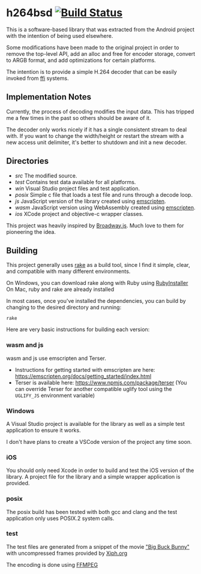 # h264bsd [![Build Status](https://travis-ci.com/oneam/h264bsd.svg?branch=master)](https://travis-ci.com/oneam/h264bsd)

This is a software-based library that was extracted from the Android project with the intention of being used elsewhere.

Some modifications have been made to the original project in order to remove the top-level API, add an alloc and free for encoder storage, convert to ARGB format, and add optimizations for certain platforms.

The intention is to provide a simple H.264 decoder that can be easily invoked from [ffi](http://en.wikipedia.org/wiki/Foreign_function_interface) systems.

## Implementation Notes

Currently, the process of decoding modifies the input data. This has tripped me a few times in the past so others should be aware of it.

The decoder only works nicely if it has a single consistent stream to deal with. If you want to change the width/height or restart the stream with a new access unit delimiter, it's better to shutdown and init a new decoder.

## Directories

* *src* The modified source.
* *test* Contains test data available for all platforms.
* *win* Visual Studio project files and test application.
* *posix* Simple c file that loads a test file and runs through a decode loop.
* *js* JavaScript version of the library created using [emscripten](http://emscripten.org/).
* *wasm* JavaScript version using WebAssembly created using [emscripten](http://emscripten.org/).
* *ios* XCode project and objective-c wrapper classes.

This project was heavily inspired by [Broadway.js](https://github.com/mbebenita/Broadway). Much love to them for pioneering the idea.

## Building

This project generally uses [rake](https://github.com/ruby/rake) as a build tool, since I find it simple, clear, and compatible with many different environments.

On Windows, you can download rake along with Ruby using [RubyInstaller](https://rubyinstaller.org)
On Mac, ruby and rake are already installed

In most cases, once you've installed the dependencies, you can build by changing to the desired directory and running:

```
rake
```

Here are very basic instructions for building each version:

### wasm and js

wasm and js use emscripten and Terser.

* Instructions for getting started with emscripten are here: https://emscripten.org/docs/getting_started/index.html
* Terser is available here: https://www.npmjs.com/package/terser (You can override Terser for another compatible uglify tool using the `UGLIFY_JS` environment variable)

### Windows

A Visual Studio project is available for the library as well as a simple test application to ensure it works.

I don't have plans to create a VSCode version of the project any time soon.

### iOS

You should only need Xcode in order to build and test the iOS version of the library. A project file for the library and a simple wrapper application is provided.

### posix

The posix build has been tested with both gcc and clang and the test application only uses POSIX.2 system calls.

### test

The test files are generated from a snippet of the movie ["Big Buck Bunny"](https://peach.blender.org) with uncompressed frames provided by [Xiph.org](https://media.xiph.org)

The encoding is done using [FFMPEG](https://ffmpeg.org)
